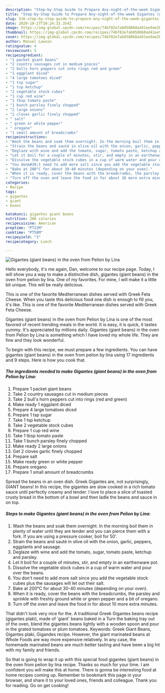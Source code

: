 ```yaml
---
description: "Step-by-Step Guide to Prepare Any-night-of-the-week Gigantes (giant beans) in the oven from Pelion by Lina"
title: "Step-by-Step Guide to Prepare Any-night-of-the-week Gigantes (giant beans) in the oven from Pelion by Lina"
slug: 516-step-by-step-guide-to-prepare-any-night-of-the-week-gigantes-giant-beans-in-the-oven-from-pelion-by-lina
date: 2020-10-27T10:24:33.354Z
image: https://img-global.cpcdn.com/recipes/74bf82e7ab058860ad41ee9ae2b8325c/751x532cq70/gigantes-giant-beans-in-the-oven-from-pelion-by-lina-recipe-main-photo.jpg
thumbnail: https://img-global.cpcdn.com/recipes/74bf82e7ab058860ad41ee9ae2b8325c/751x532cq70/gigantes-giant-beans-in-the-oven-from-pelion-by-lina-recipe-main-photo.jpg
cover: https://img-global.cpcdn.com/recipes/74bf82e7ab058860ad41ee9ae2b8325c/751x532cq70/gigantes-giant-beans-in-the-oven-from-pelion-by-lina-recipe-main-photo.jpg
author: Manuel Lawson
ratingvalue: 4
reviewcount: 5
recipeingredient:
- "1 packet giant beans"
- "2 country sausages cut in medium pieces"
- "2 bulls horn peppers cut into rings red and green"
- "1 eggplant diced"
- "4 large tomatoes diced"
- "1 tsp sugar"
- "1 tsp ketchup"
- "2 vegetable stock cubes"
- "1 cup red wine"
- "1 tbsp tomato paste"
- "1 bunch parsley finely chopped"
- "2 large onions"
- "2 cloves garlic finely chopped"
- " salt"
- " green or white pepper"
- " oregano"
- "1 small amount of breadcrumbs"
recipeinstructions:
- "Wash the beans and soak them overnight. In the morning boil them in plenty of water until they are tender and you can pierce them with a fork. If you are using a pressure cooker, boil for 50’."
- "Strain the beans and sauté in olive oil with the onion, garlic, peppers, eggplants and sausage."
- "Deglaze with wine and add the tomato, sugar, tomato paste, ketchup and parsley."
- "Let it boil for a couple of minutes, stir, and empty in an earthenware pot."
- "Dissolve the vegetable stock cubes in a cup of warm water and pour over the beans."
- "You don&#39;t need to add more salt since you add the vegetable stock cubes plus the sausages will let out their salt."
- "Bake at 200°C for about 30-40 minutes (depending on your oven)."
- "When it is ready, cover the beans with the breadcrumbs, the parsley and sprinkle with freshly ground white or green pepper and a bit of oregano."
- "Turn off the oven and leave the food in for about 10 more extra minutes."
categories:
- Recipe
tags:
- gigantes
- giant
- beans

katakunci: gigantes giant beans 
nutrition: 286 calories
recipecuisine: American
preptime: "PT22M"
cooktime: "PT58M"
recipeyield: "3"
recipecategory: Lunch

---
```



![Gigantes (giant beans) in the oven from Pelion by Lina](https://img-global.cpcdn.com/recipes/74bf82e7ab058860ad41ee9ae2b8325c/751x532cq70/gigantes-giant-beans-in-the-oven-from-pelion-by-lina-recipe-main-photo.jpg)

Hello everybody, it's me again, Dan, welcome to our recipe page. Today, I will show you a way to make a distinctive dish, gigantes (giant beans) in the oven from pelion by lina. One of my favorites. For mine, I will make it a little bit unique. This will be really delicious.

This is one of the favorite Mediterranean dishes served with Greek Feta Cheese. When you taste this delicious food one dish is enough to fill you, it&#39;s like. This is one of the favorite Mediterranean dishes served with Greek Feta Cheese.

Gigantes (giant beans) in the oven from Pelion by Lina is one of the most favored of recent trending meals in the world. It is easy, it is quick, it tastes yummy. It's appreciated by millions daily. Gigantes (giant beans) in the oven from Pelion by Lina is something which I have loved my whole life. They are fine and they look wonderful.


To begin with this recipe, we must prepare a few ingredients. You can have gigantes (giant beans) in the oven from pelion by lina using 17 ingredients and 9 steps. Here is how you cook that.

<!--inarticleads1-->

##### The ingredients needed to make Gigantes (giant beans) in the oven from Pelion by Lina:

1. Prepare 1 packet giant beans
1. Take 2 country sausages cut in medium pieces
1. Take 2 bull&#39;s horn peppers cut into rings (red and green)
1. Make ready 1 eggplant diced
1. Prepare 4 large tomatoes diced
1. Prepare 1 tsp sugar
1. Take 1 tsp ketchup
1. Take 2 vegetable stock cubes
1. Prepare 1 cup red wine
1. Take 1 tbsp tomato paste
1. Take 1 bunch parsley finely chopped
1. Make ready 2 large onions
1. Get 2 cloves garlic finely chopped
1. Prepare  salt
1. Make ready  green or white pepper
1. Prepare  oregano
1. Prepare 1 small amount of breadcrumbs


Spread the beans in an oven dish. Greek Gigantes are, not surprisingly, GIANT beans! In this recipe, the gigantes are slow cooked in a rich tomato sauce until perfectly creamy and tender. I love to place a slice of toasted crusty bread in the bottom of a bowl and then ladle the beans and sauce in on top. 

<!--inarticleads2-->

##### Steps to make Gigantes (giant beans) in the oven from Pelion by Lina:

1. Wash the beans and soak them overnight. In the morning boil them in plenty of water until they are tender and you can pierce them with a fork. If you are using a pressure cooker, boil for 50’.
1. Strain the beans and sauté in olive oil with the onion, garlic, peppers, eggplants and sausage.
1. Deglaze with wine and add the tomato, sugar, tomato paste, ketchup and parsley.
1. Let it boil for a couple of minutes, stir, and empty in an earthenware pot.
1. Dissolve the vegetable stock cubes in a cup of warm water and pour over the beans.
1. You don&#39;t need to add more salt since you add the vegetable stock cubes plus the sausages will let out their salt.
1. Bake at 200°C for about 30-40 minutes (depending on your oven).
1. When it is ready, cover the beans with the breadcrumbs, the parsley and sprinkle with freshly ground white or green pepper and a bit of oregano.
1. Turn off the oven and leave the food in for about 10 more extra minutes.


That didn&#39;t look very nice for the. A traditional Greek Gigantes beans recipe (gigantes plaki), made of &#39;giant&#39; beans baked in a Turn the baking tray out of the oven, blend the gigantes beans lightly with a wooden spoon and pour in the grated tomatoes or plum tomatoes. Keywords: Greek Giant Beans, Gigantes plaki, Gigandes recipe. However, the giant marinated beans at Whole Foods are way more expensive relatively. In any case, the homemade marinated beans are much better tasting and have been a big hit with my family and friends. 

So that is going to wrap it up with this special food gigantes (giant beans) in the oven from pelion by lina recipe. Thanks so much for your time. I am confident you will make this at home. There is gonna be interesting food at home recipes coming up. Remember to bookmark this page in your browser, and share it to your loved ones, friends and colleague. Thank you for reading. Go on get cooking!
